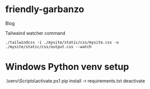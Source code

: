 # friendly-garbanzo
Blog

Tailwaind watcher command

`./tailwindcss -i ./mysite/static/css/mysite.css -o ./mysite/static/css/output.css --watch`

# Windows Python venv setup

.\venv\Scripts\activate.ps1
pip install -r requirements.txt
 deactivate